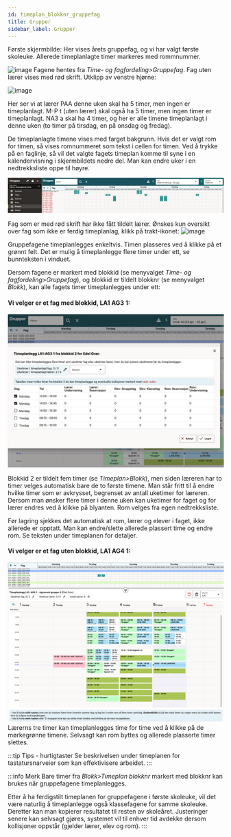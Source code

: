```yaml
---
id: timeplan_blokknr_gruppefag
title: Grupper
sidebar_label: Grupper
---
```


Første skjermbilde:
Her vises årets gruppefag, og vi har valgt første skoleuke. Allerede timeplanlagte timer markeres med rommnummer. 

![image](https://github.com/BarmanHanssen/iskole/assets/80097133/fcee463d-7606-40fc-a596-629d4646758a)
Fagene hentes fra _Time- og fagfordeling>Gruppefag_. Fag uten lærer vises med rød skrift.
Utklipp av venstre hjørne: 

![image](https://github.com/BarmanHanssen/iskole/assets/80097133/12ca06d9-73fa-48bd-bc92-b79de6d24097) 

Her ser vi at lærer PAA denne uken skal ha 5 timer, men ingen er timeplanlagt. M-P t (uten lærer) skal også ha 5 timer, men ingen timer er timeplanlagt. NA3 a skal ha 4 timer, og her er alle timene timeplanlagt i denne uken (to timer på tirsdag, en på onsdag og fredag).

De timeplanlagte timene vises med farget bakgrunn. Hvis det er valgt rom for timen, så vises romnummeret som tekst i cellen for timen. Ved å trykke på en faglinje, så vil det valgte fagets timeplan komme til syne i en kalendervisning i skjermbildets nedre del. Man kan endre uker i en nedtrekksliste oppe til høyre.

![image](/img/tp_grupper.png)

Fag som er med rød skrift har ikke fått tildelt lærer. Ønskes kun oversikt over fag som ikke er ferdig timeplanlag, klikk på trakt-ikonet:
![image](https://github.com/user-attachments/assets/0b6f8863-1b39-4073-afc1-5a127658023b)


Gruppefagene timeplanlegges enkeltvis. Timen plasseres ved å klikke på et grønnt felt. Det er mulig å timeplanlegge flere timer under ett, se bunnteksten i vinduet.

Dersom fagene er markert med blokkid (se menyvalget _Time- og fagfordeling>Gruppefag_), og blokkid er tildelt blokknr (se menyvalget _Blokk_), kan alle fagets timer timeplanlegges under ett:

#### Vi velger er et fag med blokkid, LA1 AG3 1:
![tp_grupper_timeplanlegg_med_blokkid](/img/tp_grupper_blokkid.png)

Blokkid 2 er tildelt fem timer (se _Timeplan>Blokk_), men siden læreren har to timer velges automatisk bare de to første timene. Man står fritt til å endre hvilke timer som er avkrysset, begrenset av antall uketimer for læreren. Dersom man ønsker flere timer i denne uken kan uketimer for faget og for lærer endres ved å klikke på blyanten. Rom velges fra egen nedtrekksliste.

Før lagring sjekkes det automatisk at rom, lærer og elever i faget, ikke allerede er opptatt. Man kan endre/slette allerede plassert time og endre rom. Se teksten under timeplanen for detaljer.

#### Vi velger er et fag uten blokkid, LA1 AG4 1:
![tp_grupper_timeplanlegg_uten_blokkid](/img/tp_grupper_uten_blokkid.png)
Lærerns tre timer kan timeplanlegges time for time ved å klikke på de mørkegrønne timene. Selvsagt kan rom byttes og allerede plasserte timer slettes.

:::tip Tips - hurtigtaster
Se beskrivelsen under timeplanen for tastatursnarveier som kan effektivisere arbeidet.
:::

:::info Merk
Bare timer fra _Blokk>Timeplan blokknr_ markert med blokknr kan brukes når gruppefagene timeplanlegges. 

Etter å ha ferdigstilt timeplanen for gruppefagene i første skoleuke, vil det være naturlig å timeplanlegge også klassefagene for samme skoleuke. Deretter kan man kopierer resultatet til resten av skoleåret. Justeringer senere kan selvsagt gjøres, systemet vil til enhver tid avdekke dersom kollisjoner oppstår (gjelder lærer, elev og rom).
:::

